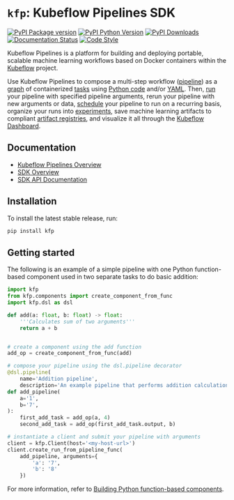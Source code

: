 # `kfp`: Kubeflow Pipelines SDK

[![PyPI Package version](https://badge.fury.io/py/kfp.svg)](https://badge.fury.io/py/kfp)
[![PyPI Python Version](https://img.shields.io/pypi/pyversions/kfp.svg)](https://pypi.org/project/kfp/)
[![PyPI Downloads](https://img.shields.io/pypi/dm/kfp)](https://pypi.org/project/kfp/)
[![Documentation Status](https://readthedocs.org/projects/kubeflow-pipelines/badge/?version=latest)](https://kubeflow-pipelines.readthedocs.io/en/stable/?badge=latest)
[![Code Style](https://img.shields.io/badge/code%20style-yapf-brightgreen.svg)](https://github.com/google/yapf)

Kubeflow Pipelines is a platform for building and deploying portable, scalable machine learning workflows based on Docker containers within the [Kubeflow](https://www.kubeflow.org/) project.

Use Kubeflow Pipelines to compose a multi-step workflow ([pipeline](https://www.kubeflow.org/docs/components/pipelines/concepts/pipeline/)) as a [graph](https://www.kubeflow.org/docs/components/pipelines/concepts/graph/) of containerized [tasks](https://www.kubeflow.org/docs/components/pipelines/concepts/step/) using [Python code](https://www.kubeflow.org/docs/components/pipelines/sdk/python-function-components/#getting-started-with-python-function-based-components) and/or [YAML](https://www.kubeflow.org/docs/components/pipelines/sdk/component-development/#creating-a-component-specification). Then, [run](https://www.kubeflow.org/docs/components/pipelines/concepts/run/) your pipeline with specified pipeline arguments, rerun your pipeline with new arguments or data, [schedule](https://www.kubeflow.org/docs/components/pipelines/concepts/run-trigger/) your pipeline to run on a recurring basis, organize your runs into [experiments](https://www.kubeflow.org/docs/components/pipelines/concepts/experiment/), save machine learning artifacts to compliant [artifact registries](https://www.kubeflow.org/docs/components/pipelines/concepts/metadata/), and visualize it all through the [Kubeflow Dashboard](https://www.kubeflow.org/docs/components/central-dash/overview/).

## Documentation
* [Kubeflow Pipelines Overview](https://www.kubeflow.org/docs/components/pipelines/introduction/)
* [SDK Overview](https://www.kubeflow.org/docs/components/pipelines/sdk/sdk-overview/)
* [SDK API Documentation](https://kubeflow-pipelines.readthedocs.io/en/stable/)

## Installation

To install the latest stable release, run:

```sh
pip install kfp
```

## Getting started

The following is an example of a simple pipeline with one Python function-based component used in two separate tasks to do basic addition:

```python
import kfp
from kfp.components import create_component_from_func
import kfp.dsl as dsl

def add(a: float, b: float) -> float:
    '''Calculates sum of two arguments'''
    return a + b


# create a component using the add function
add_op = create_component_from_func(add)

# compose your pipeline using the dsl.pipeline decorator
@dsl.pipeline(
    name='Addition pipeline',
    description='An example pipeline that performs addition calculations.')
def add_pipeline(
    a='1',
    b='7',
):
    first_add_task = add_op(a, 4)
    second_add_task = add_op(first_add_task.output, b)

# instantiate a client and submit your pipeline with arguments
client = kfp.Client(host='<my-host-url>')
client.create_run_from_pipeline_func(
    add_pipeline, arguments={
        'a': '7',
        'b': '8'
    })

```

For more information, refer to [Building Python function-based components](https://www.kubeflow.org/docs/components/pipelines/sdk/python-function-components/).
